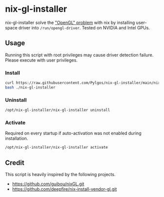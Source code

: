 # nix-gl-installer

nix-gl-installer solve the ["OpenGL" problem](https://nixos.wiki/wiki/Nixpkgs_with_OpenGL_on_non-NixOS) with nix by installing user-space driver into `/run/opengl-driver`. Tested on NVIDIA and Intel GPUs.

## Usage
Running this script with root privileges may cause driver detection failure. Please execute with user privileges.

### Install
```sh
curl https://raw.githubusercontent.com/Pylgos/nix-gl-installer/main/nix-gl-installer > ./nix-gl-installer
bash ./nix-gl-installer
```

### Uninstall
```sh
/opt/nix-gl-installer/nix-gl-installer uninstall
```

### Activate
Required on every startup if auto-activation was not enabled during installation.
```sh
/opt/nix-gl-installer/nix-gl-installer activate
```

## Credit
This script is heavily inspired by the following projects.
* https://github.com/guibou/nixGL.git
* https://github.com/deepfire/nix-install-vendor-gl.git
